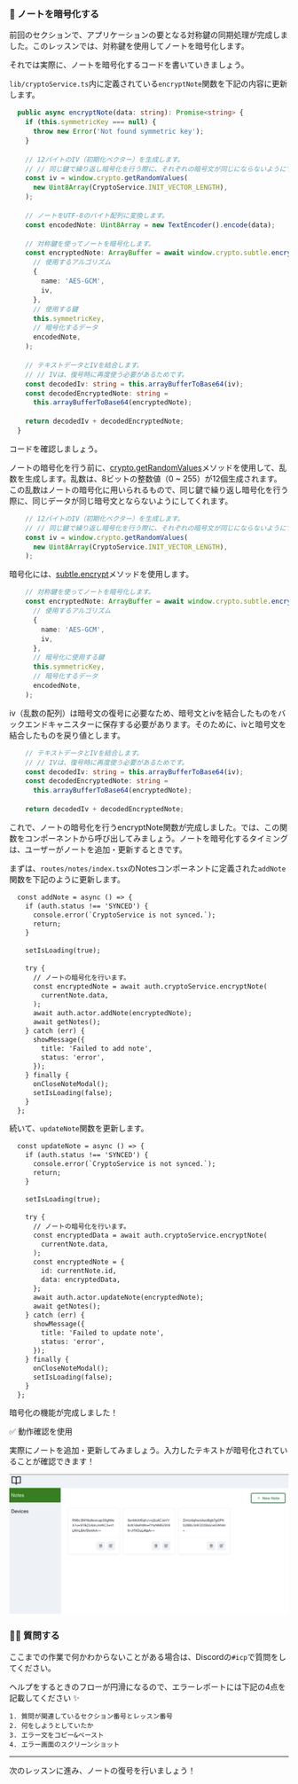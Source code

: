 ### 🔐 ノートを暗号化する

前回のセクションで、アプリケーションの要となる対称鍵の同期処理が完成しました。このレッスンでは、対称鍵を使用してノートを暗号化します。

それでは実際に、ノートを暗号化するコードを書いていきましょう。

`lib/cryptoService.ts`内に定義されている`encryptNote`関数を下記の内容に更新します。

```ts
  public async encryptNote(data: string): Promise<string> {
    if (this.symmetricKey === null) {
      throw new Error('Not found symmetric key');
    }

    // 12バイトのIV（初期化ベクター）を生成します。
    // // 同じ鍵で繰り返し暗号化を行う際に、それぞれの暗号文が同じにならないようにするためです。
    const iv = window.crypto.getRandomValues(
      new Uint8Array(CryptoService.INIT_VECTOR_LENGTH),
    );

    // ノートをUTF-8のバイト配列に変換します。
    const encodedNote: Uint8Array = new TextEncoder().encode(data);

    // 対称鍵を使ってノートを暗号化します。
    const encryptedNote: ArrayBuffer = await window.crypto.subtle.encrypt(
      // 使用するアルゴリズム
      {
        name: 'AES-GCM',
        iv,
      },
      // 使用する鍵
      this.symmetricKey,
      // 暗号化するデータ
      encodedNote,
    );

    // テキストデータとIVを結合します。
    // // IVは、復号時に再度使う必要があるためです。
    const decodedIv: string = this.arrayBufferToBase64(iv);
    const decodedEncryptedNote: string =
      this.arrayBufferToBase64(encryptedNote);

    return decodedIv + decodedEncryptedNote;
  }
```

コードを確認しましょう。

ノートの暗号化を行う前に、[crypto.getRandomValues](https://developer.mozilla.org/ja/docs/Web/API/Crypto/getRandomValues)メソッドを使用して、乱数を生成します。乱数は、8ビットの整数値（0 ~ 255）が12個生成されます。この乱数はノートの暗号化に用いられるもので、同じ鍵で繰り返し暗号化を行う際に、同じデータが同じ暗号文とならないようにしてくれます。

```ts
    // 12バイトのIV（初期化ベクター）を生成します。
    // // 同じ鍵で繰り返し暗号化を行う際に、それぞれの暗号文が同じにならないようにするためです。
    const iv = window.crypto.getRandomValues(
      new Uint8Array(CryptoService.INIT_VECTOR_LENGTH),
    );
```

暗号化には、[subtle.encrypt](https://developer.mozilla.org/ja/docs/Web/API/SubtleCrypto/encrypt)メソッドを使用します。

```ts
    // 対称鍵を使ってノートを暗号化します。
    const encryptedNote: ArrayBuffer = await window.crypto.subtle.encrypt(
      // 使用するアルゴリズム
      {
        name: 'AES-GCM',
        iv,
      },
      // 暗号化に使用する鍵
      this.symmetricKey,
      // 暗号化するデータ
      encodedNote,
    );
```

iv（乱数の配列）は暗号文の復号に必要なため、暗号文とivを結合したものをバックエンドキャニスターに保存する必要があります。そのために、ivと暗号文を結合したものを戻り値とします。

```ts
    // テキストデータとIVを結合します。
    // // IVは、復号時に再度使う必要があるためです。
    const decodedIv: string = this.arrayBufferToBase64(iv);
    const decodedEncryptedNote: string =
      this.arrayBufferToBase64(encryptedNote);

    return decodedIv + decodedEncryptedNote;
```

これで、ノートの暗号化を行うencryptNote関数が完成しました。では、この関数をコンポーネントから呼び出してみましょう。ノートを暗号化するタイミングは、ユーザーがノートを追加・更新するときです。

まずは、`routes/notes/index.tsx`のNotesコンポーネントに定義された`addNote`関数を下記のように更新します。

```tsx
  const addNote = async () => {
    if (auth.status !== 'SYNCED') {
      console.error(`CryptoService is not synced.`);
      return;
    }

    setIsLoading(true);

    try {
      // ノートの暗号化を行います。
      const encryptedNote = await auth.cryptoService.encryptNote(
        currentNote.data,
      );
      await auth.actor.addNote(encryptedNote);
      await getNotes();
    } catch (err) {
      showMessage({
        title: 'Failed to add note',
        status: 'error',
      });
    } finally {
      onCloseNoteModal();
      setIsLoading(false);
    }
  };
```

続いて、`updateNote`関数を更新します。

```tsx
  const updateNote = async () => {
    if (auth.status !== 'SYNCED') {
      console.error(`CryptoService is not synced.`);
      return;
    }

    setIsLoading(true);

    try {
      // ノートの暗号化を行います。
      const encryptedData = await auth.cryptoService.encryptNote(
        currentNote.data,
      );
      const encryptedNote = {
        id: currentNote.id,
        data: encryptedData,
      };
      await auth.actor.updateNote(encryptedNote);
      await getNotes();
    } catch (err) {
      showMessage({
        title: 'Failed to update note',
        status: 'error',
      });
    } finally {
      onCloseNoteModal();
      setIsLoading(false);
    }
  };
```

暗号化の機能が完成しました！ 

✅ 動作確認を使用

実際にノートを追加・更新してみましょう。入力したテキストが暗号化されていることが確認できます！

![](4_1_1.png)

### 🙋‍♂️ 質問する

ここまでの作業で何かわからないことがある場合は、Discordの`#icp`で質問をしてください。

ヘルプをするときのフローが円滑になるので、エラーレポートには下記の4点を記載してください ✨

```
1. 質問が関連しているセクション番号とレッスン番号
2. 何をしようとしていたか
3. エラー文をコピー&ペースト
4. エラー画面のスクリーンショット
```

---

次のレッスンに進み、ノートの復号を行いましょう！
